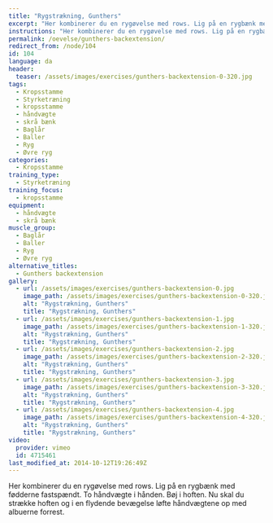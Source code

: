 ```yaml
---
title: "Rygstrækning, Gunthers"
excerpt: "Her kombinerer du en rygøvelse med rows. Lig på en rygbænk med fødderne fastspændt. To håndvægte i hånden. Bøj i hoften. Nu skal du strække hoften og i en flydende bevægelse løfte håndvægtene op med albuerne forrest."
instructions: "Her kombinerer du en rygøvelse med rows. Lig på en rygbænk med fødderne fastspændt. To håndvægte i hånden. Bøj i hoften. Nu skal du strække hoften og i en flydende bevægelse løfte håndvægtene op med albuerne forrest."
permalink: /oevelse/gunthers-backextension/
redirect_from: /node/104
id: 104
language: da
header:
  teaser: /assets/images/exercises/gunthers-backextension-0-320.jpg
tags:
  - Kropsstamme
  - Styrketræning
  - kropsstamme
  - håndvægte
  - skrå bænk
  - Baglår
  - Baller
  - Ryg
  - Øvre ryg
categories:
  - Kropsstamme
training_type: 
  - Styrketræning
training_focus: 
  - kropsstamme
equipment:
  - håndvægte
  - skrå bænk
muscle_group:
  - Baglår
  - Baller
  - Ryg
  - Øvre ryg
alternative_titles:
  - Gunthers backextension
gallery:
  - url: /assets/images/exercises/gunthers-backextension-0.jpg
    image_path: /assets/images/exercises/gunthers-backextension-0-320.jpg
    alt: "Rygstrækning, Gunthers"
    title: "Rygstrækning, Gunthers"
  - url: /assets/images/exercises/gunthers-backextension-1.jpg
    image_path: /assets/images/exercises/gunthers-backextension-1-320.jpg
    alt: "Rygstrækning, Gunthers"
    title: "Rygstrækning, Gunthers"
  - url: /assets/images/exercises/gunthers-backextension-2.jpg
    image_path: /assets/images/exercises/gunthers-backextension-2-320.jpg
    alt: "Rygstrækning, Gunthers"
    title: "Rygstrækning, Gunthers"
  - url: /assets/images/exercises/gunthers-backextension-3.jpg
    image_path: /assets/images/exercises/gunthers-backextension-3-320.jpg
    alt: "Rygstrækning, Gunthers"
    title: "Rygstrækning, Gunthers"
  - url: /assets/images/exercises/gunthers-backextension-4.jpg
    image_path: /assets/images/exercises/gunthers-backextension-4-320.jpg
    alt: "Rygstrækning, Gunthers"
    title: "Rygstrækning, Gunthers"
video:
  provider: vimeo
  id: 4715461
last_modified_at: 2014-10-12T19:26:49Z
---
```


Her kombinerer du en rygøvelse med rows. Lig på en rygbænk med fødderne fastspændt. To håndvægte i hånden. Bøj i hoften. Nu skal du strække hoften og i en flydende bevægelse løfte håndvægtene op med albuerne forrest.
